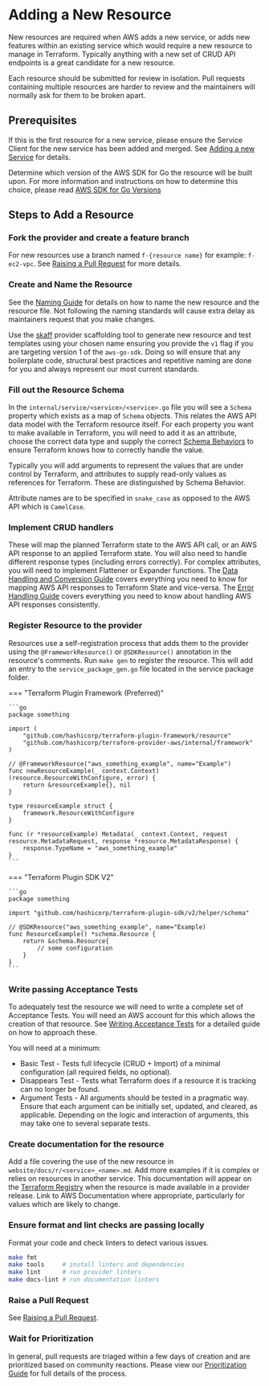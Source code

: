 <!-- markdownlint-configure-file { "code-block-style": false } -->
# Adding a New Resource

New resources are required when AWS adds a new service, or adds new features within an existing service which would require a new resource to manage in Terraform. Typically anything with a new set of CRUD API endpoints is a great candidate for a new resource.

Each resource should be submitted for review in isolation. Pull requests containing multiple resources are harder to review and the maintainers will normally ask for them to be broken apart.

## Prerequisites

If this is the first resource for a new service, please ensure the Service Client for the new service has been added and merged. See [Adding a new Service](add-a-new-service.md) for details.

Determine which version of the AWS SDK for Go the resource will be built upon. For more information and instructions on how to determine this choice, please read [AWS SDK for Go Versions](aws-go-sdk-versions.md)

## Steps to Add a Resource

### Fork the provider and create a feature branch

For new resources use a branch named `f-{resource name}` for example: `f-ec2-vpc`. See [Raising a Pull Request](raising-a-pull-request.md) for more details.

### Create and Name the Resource

See the [Naming Guide](naming.md#resources-and-data-sources) for details on how to name the new resource and the resource file. Not following the naming standards will cause extra delay as maintainers request that you make changes.

Use the [skaff](skaff.md) provider scaffolding tool to generate new resource and test templates using your chosen name ensuring you provide the `v1` flag if you are targeting version 1 of the `aws-go-sdk`. Doing so will ensure that any boilerplate code, structural best practices and repetitive naming are done for you and always represent our most current standards.

### Fill out the Resource Schema

In the `internal/service/<service>/<service>.go` file you will see a `Schema` property which exists as a map of `Schema` objects. This relates the AWS API data model with the Terraform resource itself. For each property you want to make available in Terraform, you will need to add it as an attribute, choose the correct data type and supply the correct [Schema Behaviors](https://www.terraform.io/plugin/sdkv2/schemas/schema-behaviors) to ensure Terraform knows how to correctly handle the value.

Typically you will add arguments to represent the values that are under control by Terraform, and attributes to supply read-only values as references for Terraform. These are distinguished by Schema Behavior.

Attribute names are to be specified in `snake_case` as opposed to the AWS API which is `CamelCase`.

### Implement CRUD handlers

These will map the planned Terraform state to the AWS API call, or an AWS API response to an applied Terraform state. You will also need to handle different response types (including errors correctly). For complex attributes, you will need to implement Flattener or Expander functions. The [Data Handling and Conversion Guide](data-handling-and-conversion.md) covers everything you need to know for mapping AWS API responses to Terraform State and vice-versa. The [Error Handling Guide](error-handling.md) covers everything you need to know about handling AWS API responses consistently.

### Register Resource to the provider

Resources use a self-registration process that adds them to the provider using the `@FrameworkResource()` or `@SDKResource()` annotation in the resource's comments. Run `make gen` to register the resource. This will add an entry to the `service_package_gen.go` file located in the service package folder.

=== "Terraform Plugin Framework (Preferred)"

    ```go
    package something

    import (
        "github.com/hashicorp/terraform-plugin-framework/resource"
        "github.com/hashicorp/terraform-provider-aws/internal/framework"
    )

    // @FrameworkResource("aws_something_example", name="Example")
    func newResourceExample(_ context.Context) (resource.ResourceWithConfigure, error) {
    	return &resourceExample{}, nil
    }

    type resourceExample struct {
    	framework.ResourceWithConfigure
    }

    func (r *resourceExample) Metadata(_ context.Context, request resource.MetadataRequest, response *resource.MetadataResponse) {
    	response.TypeName = "aws_something_example"
    }
    ```

=== "Terraform Plugin SDK V2"

    ```go
    package something

    import "github.com/hashicorp/terraform-plugin-sdk/v2/helper/schema"

    // @SDKResource("aws_something_example", name="Example)
    func ResourceExample() *schema.Resource {
    	return &schema.Resource{
    	    // some configuration
    	}
    }
    ```

### Write passing Acceptance Tests

To adequately test the resource we will need to write a complete set of Acceptance Tests. You will need an AWS account for this which allows the creation of that resource. See [Writing Acceptance Tests](running-and-writing-acceptance-tests.md) for a detailed guide on how to approach these.

You will need at a minimum:

- Basic Test - Tests full lifecycle (CRUD + Import) of a minimal configuration (all required fields, no optional).
- Disappears Test - Tests what Terraform does if a resource it is tracking can no longer be found.
- Argument Tests - All arguments should be tested in a pragmatic way. Ensure that each argument can be initially set, updated, and cleared, as applicable. Depending on the logic and interaction of arguments, this may take one to several separate tests.

### Create documentation for the resource

Add a file covering the use of the new resource in `website/docs/r/<service>_<name>.md`. Add more examples if it is complex or relies on resources in another service. This documentation will appear on the [Terraform Registry](https://registry.terraform.io/providers/hashicorp/aws/latest) when the resource is made available in a provider release. Link to AWS Documentation where appropriate, particularly for values which are likely to change.

### Ensure format and lint checks are passing locally

Format your code and check linters to detect various issues.

```sh
make fmt
make tools     # install linters and dependencies
make lint      # run provider linters
make docs-lint # run documentation linters
```

### Raise a Pull Request

See [Raising a Pull Request](raising-a-pull-request.md).

### Wait for Prioritization

In general, pull requests are triaged within a few days of creation and are prioritized based on community reactions. Please view our [Prioritization Guide](prioritization.md) for full details of the process.
